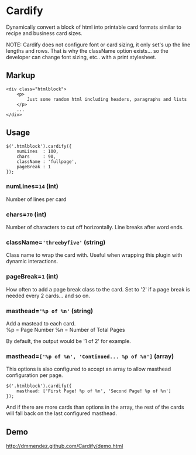 Cardify
=======

Dynamically convert a block of html into printable card formats similar to recipe and business card sizes.

NOTE: Cardify does not configure font or card sizing, it only set's up the line lengths and rows.  That is why the className option exists... so the developer can change font sizing, etc.. with a print stylesheet.

## Markup
```
<div class="htmlblock">
    <p>
        Just some random html including headers, paragraphs and lists
    </p>
    ...
</div>
```

## Usage
```
$('.htmlblock').cardify({
    numLines  : 100,
    chars     : 90,
    className : 'fullpage',
    pageBreak : 1
});
```

### numLines=`14` (int)
Number of lines per card

### chars=`70` (int)
Number of characters to cut off horizontally.  Line breaks after word ends.

### className=`'threebyfive'` (string)
Class name to wrap the card with.  Useful when wrapping this plugin with dynamic interactions.

### pageBreak=`1` (int)
How often to add a page break class to the card.  Set to '2' if a page break is needed every 2 cards... and so on.

### masthead=`'%p of %n'` (string)
Add a mastead to each card.  
    %p = Page Number
    %n = Number of Total Pages

By default, the output would be '1 of 2' for example. 

### masthead=`['%p of %n', 'Continued... %p of %n']` (array)
This options is also configured to accept an array to allow masthead configuration per page.

```
$('.htmlblock').cardify({
    masthead: ['First Page! %p of %n', 'Second Page! %p of %n']
});
```

And if there are more cards than options in the array, the rest of the cards will fall back on the last configured masthead.

## Demo
http://dmmendez.github.com/Cardify/demo.html